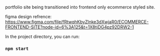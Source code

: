 portfolio site being transitioned into frontend only ecommerce styled site.

figma design refrence:
https://www.figma.com/file/fRtwqhKbyZlnke3dXwjaR0/ECOMMERCE-FRONTEND-SITE?node-id=6%3A125&t=1X8tjDG4pz92DRW2-1


In the project directory, you can run:

### `npm start`

